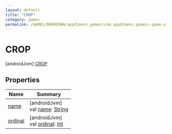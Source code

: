```yaml
---
layout: default
title: "CROP"
category: games
permalink: /GAMES/MARKDOWN/appdimens_games/com.appdimens.games/-game-viewport-mode/-c-r-o-p/index.html
---
```


# CROP

[androidJvm]
[CROP](index.md)

## Properties

| Name | Summary |
|---|---|
| [name](index.md#-372974862%2FProperties%2F-188932584) | [androidJvm]<br>val [name](index.md#-372974862%2FProperties%2F-188932584): [String](https://kotlinlang.org/api/core/kotlin-stdlib/kotlin/-string/index.html) |
| [ordinal](index.md#-739389684%2FProperties%2F-188932584) | [androidJvm]<br>val [ordinal](index.md#-739389684%2FProperties%2F-188932584): [Int](https://kotlinlang.org/api/core/kotlin-stdlib/kotlin/-int/index.html) |